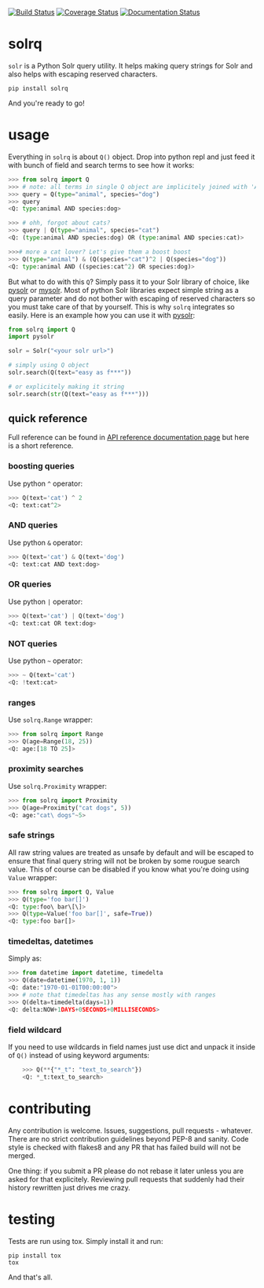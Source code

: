 [![Build Status](https://travis-ci.org/swistakm/solrq.svg?branch=master)](https://travis-ci.org/swistakm/solrq)
[![Coverage Status](https://coveralls.io/repos/swistakm/solrq/badge.svg)](https://coveralls.io/r/swistakm/solrq)
[![Documentation Status](https://readthedocs.org/projects/solrq/badge/?version=latest)](https://readthedocs.org/projects/solrq/?badge=latest)

# solrq
`solr` is a Python Solr query utility. It helps making query strings for Solr
and also helps with escaping reserved characters.

    pip install solrq
    
And you're ready to go!

# usage

Everything in `solrq` is about `Q()` object. Drop into python repl and just
feed it with bunch of field and search terms to see how it works:

```python
>>> from solrq import Q
>>> # note: all terms in single Q object are implicitely joined with 'AND'
>>> query = Q(type="animal", species="dog")
>>> query
<Q: type:animal AND species:dog>

>>> # ohh, forgot about cats?
>>> query | Q(type="animal", species="cat")
<Q: (type:animal AND species:dog) OR (type:animal AND species:cat)>

>>># more a cat lover? Let's give them a boost boost
>>> Q(type="animal") & (Q(species="cat")^2 | Q(species="dog"))
<Q: type:animal AND ((species:cat^2) OR species:dog)>
```

But what to do with this `Q`? Simply pass it to your Solr library of choice, 
like [pysolr](https://github.com/toastdriven/pysolr) or 
[mysolr](https://github.com/RedTuna/mysolr). Most of python Solr libraries
expect simple string as a query parameter and do not bother with escaping
of reserved characters so you must take care of that by yourself. This is why
`solrq` integrates so easily. Here is an example how you can use it with 
[pysolr](https://github.com/toastdriven/pysolr):

```python
from solrq import Q
import pysolr

solr = Solr("<your solr url>")

# simply using Q object
solr.search(Q(text="easy as f***"))

# or explicitely making it string
solr.search(str(Q(text="easy as f***")))
```
    
## quick reference

Full reference can be found in [API reference documentation page](http://solrq.readthedocs.org/en/latest/api-reference.html) 
but here is a short reference.

### boosting queries

Use python `^` operator:

```python
>>> Q(text='cat') ^ 2
<Q: text:cat^2>
```

### AND queries

Use python `&` operator:

```python
>>> Q(text='cat') & Q(text='dog')
<Q: text:cat AND text:dog>
```

### OR queries

Use python `|` operator:

```python
>>> Q(text='cat') | Q(text='dog')
<Q: text:cat OR text:dog>
```

### NOT queries

Use python `~` operator:

```python
>>> ~ Q(text='cat')
<Q: !text:cat>
```
    
### ranges

Use `solrq.Range` wrapper:

```python
>>> from solrq import Range
>>> Q(age=Range(18, 25))
<Q: age:[18 TO 25]>
```

### proximity searches

Use `solrq.Proximity` wrapper:

```python
>>> from solrq import Proximity
>>> Q(age=Proximity("cat dogs", 5))
<Q: age:"cat\ dogs"~5>
```

### safe strings

All raw string values are treated as unsafe by default and will be escaped to 
ensure that final query string will not be broken by some rougue search value.
This of course can be disabled if you know what you're doing using
`Value` wrapper:

```python
>>> from solrq import Q, Value
>>> Q(type='foo bar[]')
<Q: type:foo\ bar\[\]>
>>> Q(type=Value('foo bar[]', safe=True))
<Q: type:foo bar[]>
```

### timedeltas, datetimes

Simply as:

```python
>>> from datetime import datetime, timedelta
>>> Q(date=datetime(1970, 1, 1))
<Q: date:"1970-01-01T00:00:00">
>>> # note that timedeltas has any sense mostly with ranges
>>> Q(delta=timedelta(days=1))
<Q: delta:NOW+1DAYS+0SECONDS+0MILLISECONDS>
```

### field wildcard

If you need to use wildcards in field names just use dict and unpack it inside
of `Q()` instead of using keyword arguments:

```python
    >>> Q(**{"*_t": "text_to_search"})
    <Q: *_t:text_to_search>
```

# contributing

Any contribution is welcome. Issues, suggestions, pull requests - whatever. 
There are no strict contribution guidelines beyond PEP-8 and sanity. 
Code style is checked with flakes8 and any PR that has failed build
will not be merged.

One thing: if you submit a PR please do not rebase it later unless you
are asked for that explicitely. Reviewing pull requests that suddenly had 
their history rewritten just drives me crazy.

# testing

Tests are run using tox. Simply install it and run:

    pip install tox
    tox
    
And that's all.

